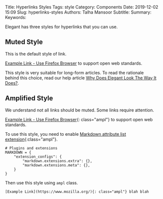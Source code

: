 Title: Hyperlinks Styles
Tags: style
Category: Components
Date: 2019-12-02 15:09
Slug: hyperlinks-styles
Authors: Talha Mansoor
Subtitle:
Summary:
Keywords:

Elegant has three styles for hyperlinks that you can use.

## Muted Style

This is the default style of link.

[Example Link - Use Firefox Browser](https://www.mozilla.org/en-US/firefox/new/) to support open web standards.

This style is very suitable for long-form articles. To read the rationale behind this choice, read our help article [Why Does Elegant Look The Way It Does?]({filename}../Contributing/why-look-and-feel.md).

## Amplified Style

We understand not all links should be muted. Some links require attention.

[Example Link - Use Firefox Browser](https://www.mozilla.org/en-US/firefox/new/){: class="ampl"} to support open web standards. <!-- yaspeller ignore -->

To use this style, you need to enable [Markdown attribute list extension](https://python-markdown.github.io/extensions/attr_list/){:class="ampl"}. <!-- yaspeller ignore -->

```
# Plugins and extensions
MARKDOWN = {
    "extension_configs": {
        "markdown.extensions.extra": {},
        "markdown.extensions.meta": {},
    }
}
```

Then use this style using `ampl` class.

```text
[Example Link](https://www.mozilla.org/){: class="ampl"} blah blah
```
